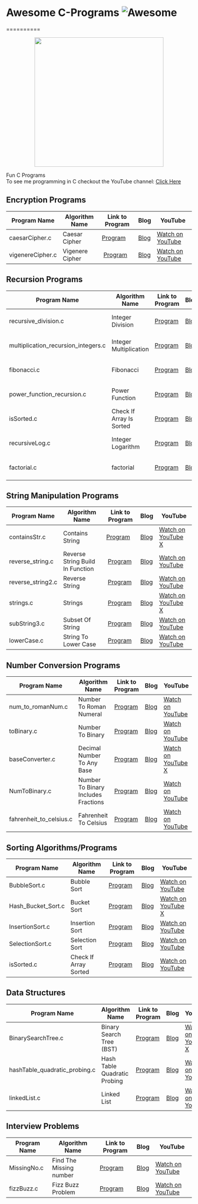 
# Awesome C-Programs  ![Awesome](https://cdn.rawgit.com/sindresorhus/awesome/d7305f38d29fed78fa85652e3a63e154dd8e8829/media/badge.svg)
==========
<p align="center">
  <img src="https://encrypted-tbn3.gstatic.com/images?q=tbn:ANd9GcTE9OJQv6zC8LkDg3vRmhZ6L8c7kFqHIvxJ-lci99wjfD1koZVu" width="350"/>
</p>
Fun C Programs <br>
To see me programming in C checkout the YouTube channel: <a target="_blank" href="https://www.youtube.com/channel/UCbmb5IoBtHZTpYZCDBOC1CA">Click Here</a>

## Encryption Programs
Program Name | Algorithm Name| Link to Program | Blog | YouTube
--- | --- | --- | --- | ---
caesarCipher.c |  Caesar Cipher |  [Program](https://github.com/randerson112358/C-Programs/blob/master/caesar.c) | [Blog](https://medium.com/@randerson112358/programming-encryption-algorithms-520cb98c039d) | [Watch on YouTube](https://www.youtube.com/watch?v=DsYKagOoap0&t=26s)
vigenereCipher.c | Vigenere Cipher |  [Program](https://github.com/randerson112358/C-Programs/blob/master/vigenereCipher.c) | [Blog](https://medium.com/@randerson112358/programming-encryption-algorithms-520cb98c039d) | [Watch on YouTube](https://www.youtube.com/watch?v=wJihluta5y0)

## Recursion Programs
Program Name | Algorithm Name| Link to Program | Blog | YouTube
--- | --- | --- | --- | ---
recursive_division.c |  Integer Division |  [Program](https://github.com/randerson112358/C-Programs/blob/master/recursive_division.c) | [Blog](http://everythingcomputerscience.com/discrete_mathematics/Recurssion.html)| [Watch on YouTube](https://www.youtube.com/watch?v=-K4Qnpku9mc&t=1s)
multiplication_recursion_integers.c | Integer Multiplication |  [Program](https://github.com/randerson112358/C-Programs/blob/master/multiplication_recursion_integers.c) | [Blog](http://everythingcomputerscience.com/discrete_mathematics/Recurssion.html)| [Watch on YouTube](https://www.youtube.com/watch?v=9WDaU7pNBrY)
fibonacci.c | Fibonacci |  [Program](https://github.com/randerson112358/C-Programs/blob/master/fibonacci.c) | [Blog](http://everythingcomputerscience.com/discrete_mathematics/Recurssion.html)| [Watch on YouTube](https://www.youtube.com/watch?v=s3SxZtOizxM)
power_function_recursion.c | Power Function |  [Program](https://github.com/randerson112358/C-Programs/blob/master/power_function_recursion.c) | [Blog](http://everythingcomputerscience.com/discrete_mathematics/Recurssion.html)| [Watch on YouTube](https://www.youtube.com/watch?v=s3SxZtOizxM)
isSorted.c | Check If Array Is Sorted |  [Program](https://github.com/randerson112358/C-Programs/blob/master/isSorted.c) | [Blog](http://everythingcomputerscience.com/discrete_mathematics/Recurssion.html)| [Watch on YouTube](https://www.youtube.com/watch?v=VaqC-PUcZxo&list=PLBhJnyA0V0uIVRAfU_PnWKNZ3VjhuU_kB&index=7&t=1s)
recursiveLog.c | Integer Logarithm |  [Program](https://github.com/randerson112358/C-Programs/blob/master/recursiveLog.c) | [Blog](http://everythingcomputerscience.com/discrete_mathematics/Recurssion.html)| [Watch on YouTube](https://www.youtube.com/watch?v=JGp_CgMGUYM&list=PLBhJnyA0V0uIVRAfU_PnWKNZ3VjhuU_kB&index=9)
factorial.c | factorial |  [Program](https://github.com/randerson112358/C-Programs/blob/master/factorial.c) | [Blog](http://everythingcomputerscience.com/discrete_mathematics/Recurssion.html)| [Watch on YouTube](https://www.youtube.com/watch?v=H4jH3YLGl-A)

## String Manipulation Programs
Program Name | Algorithm Name| Link to Program | Blog | YouTube
--- | --- | --- | --- | ---
containsStr.c |  Contains String |  [Program](https://github.com/randerson112358/C-Programs/blob/master/containsStr.c) | [Blog](http://everythingcomputerscience.com/) | [Watch on YouTube X](https://www.youtube.com/channel/UCbmb5IoBtHZTpYZCDBOC1CA)
reverse_string.c | Reverse String Build In Function |  [Program](https://github.com/randerson112358/C-Programs/blob/master/reverse_string.c) | [Blog](http://everythingcomputerscience.com/) | [Watch on YouTube](https://www.youtube.com/watch?v=0KG7jW2DNS8)
reverse_string2.c | Reverse String |  [Program](https://github.com/randerson112358/C-Programs/blob/master/reverse_string2.c) | [Blog](http://everythingcomputerscience.com/) | [Watch on YouTube](https://www.youtube.com/watch?v=VgRdKprPMG4)
strings.c | Strings |  [Program](https://github.com/randerson112358/C-Programs/blob/master/strings.c) | [Blog](http://everythingcomputerscience.com/) | [Watch on YouTube X](https://www.youtube.com/channel/UCbmb5IoBtHZTpYZCDBOC1CA)
subString3.c | Subset Of String |  [Program](https://github.com/randerson112358/C-Programs/blob/master/subString3.c) | [Blog](http://everythingcomputerscience.com/) | [Watch on YouTube](https://www.youtube.com/watch?v=4GUds8KCUnA&feature=youtu.be)
lowerCase.c | String To Lower Case |  [Program](https://github.com/randerson112358/C-Programs/blob/master/lowerCase.c) | [Blog](http://everythingcomputerscience.com/) | [Watch on YouTube](https://www.youtube.com/watch?v=Tfd9M2z41V4)

## Number Conversion Programs
Program Name | Algorithm Name| Link to Program | Blog | YouTube
--- | --- | --- | --- | ---
num_to_romanNum.c |  Number To Roman Numeral |  [Program](https://github.com/randerson112358/C-Programs/blob/master/num_to_romanNum.c) | [Blog](http://everythingcomputerscience.com/) | [Watch on YouTube](https://www.youtube.com/watch?v=ttbNzcjgnLs)
toBinary.c |  Number To Binary |  [Program](https://github.com/randerson112358/C-Programs/blob/master/toBinary.c) | [Blog](http://everythingcomputerscience.com/)| [Watch on YouTube](https://www.youtube.com/watch?v=z9QBtqZGvvg)
baseConverter.c |  Decimal Number To Any Base |  [Program](https://github.com/randerson112358/C-Programs/blob/master/baseConverter.c) | [Blog](http://everythingcomputerscience.com/)| [Watch on YouTube X](https://www.youtube.com/channel/UCbmb5IoBtHZTpYZCDBOC1CA)
NumToBinary.c |  Number To Binary Includes Fractions |  [Program](https://github.com/randerson112358/C-Programs/blob/master/NumToBinary.c) | [Blog](http://everythingcomputerscience.com/)| [Watch on YouTube](https://youtu.be/aOniND7pH3w)
fahrenheit_to_celsius.c |  Fahrenheit To Celsius |  [Program](https://github.com/randerson112358/C-Programs/blob/master/fahrenheit_to_celsius.c) | [Blog](http://everythingcomputerscience.com/)| [Watch on YouTube](https://youtu.be/2k_9xUXZAQU)

## Sorting Algorithms/Programs
Program Name | Algorithm Name| Link to Program | Blog | YouTube
--- | --- | --- | --- | ---
BubbleSort.c |  Bubble Sort |  [Program](https://github.com/randerson112358/C-Programs/blob/master/BubbleSort.c) | [Blog](http://everythingcomputerscience.com/algorithms/CSSorting_Algorithms.html) | [Watch on YouTube](https://www.youtube.com/watch?v=Qx3CEXCX_r0&t=1s)
Hash_Bucket_Sort.c |  Bucket Sort |  [Program](https://github.com/randerson112358/C-Programs/blob/master/Hash_Bucket_Sort.c) | [Blog](http://everythingcomputerscience.com/discrete_mathematics/Data_Structures/Hash_Table.html)| [Watch on YouTube X](https://www.youtube.com/channel/UCbmb5IoBtHZTpYZCDBOC1CA)
InsertionSort.c |  Insertion Sort |  [Program](https://github.com/randerson112358/C-Programs/blob/master/InsertionSort.c) | [Blog](http://everythingcomputerscience.com/algorithms/CSSorting_Algorithms.html)| [Watch on YouTube](https://www.youtube.com/watch?v=kP7Qg3tWP6o)
SelectionSort.c |  Selection Sort |  [Program](https://github.com/randerson112358/C-Programs/blob/master/SelectionSort.c) | [Blog](http://everythingcomputerscience.com/algorithms/CSSorting_Algorithms.html)| [Watch on YouTube](https://www.youtube.com/watch?v=GNBwfXb3iac&t=25s)
isSorted.c |  Check If Array Sorted |  [Program](https://github.com/randerson112358/C-Programs/blob/master/isSorted.c) | [Blog](http://everythingcomputerscience.com/)| [Watch on YouTube](https://www.youtube.com/watch?v=VaqC-PUcZxo&t=2s)

## Data Structures
Program Name | Algorithm Name| Link to Program | Blog | YouTube
--- | --- | --- | --- | ---
BinarySearchTree.c |  Binary Search Tree (BST) |  [Program](https://github.com/randerson112358/C-Programs/blob/master/BinarySearchTree.c) | [Blog](http://everythingcomputerscience.com/discrete_mathematics/Data_Structures.html) | [Watch on YouTube X](https://www.youtube.com/channel/UCbmb5IoBtHZTpYZCDBOC1CA)
hashTable_quadratic_probing.c |  Hash Table Quadratic Probing |  [Program](https://github.com/randerson112358/C-Programs/blob/master/hashTable_quadratic_probing.c) | [Blog](http://everythingcomputerscience.com/discrete_mathematics/Data_Structures.html)| [Watch on YouTube](https://www.youtube.com/watch?v=BoZbu1cR0no)
linkedList.c |  Linked List |  [Program](https://github.com/randerson112358/C-Programs/blob/master/linkedList.c) | [Blog](http://everythingcomputerscience.com/discrete_mathematics/Data_Structures.html)| [Watch on YouTube](https://www.youtube.com/watch?v=FaY_pVYisf4)

## Interview Problems
Program Name | Algorithm Name| Link to Program | Blog | YouTube
--- | --- | --- | --- | ---
MissingNo.c |  Find The Missing number |  [Program](https://raw.githubusercontent.com/randerson112358/C-Programs/master/MissingNo.c) | [Blog](http://everythingcomputerscience.com/) | [Watch on YouTube ](https://youtu.be/VOLwN1FWRXg)
fizzBuzz.c |  Fizz Buzz Problem |  [Program](https://raw.githubusercontent.com/randerson112358/C-Programs/master/fizzBuzz.c) | [Blog](http://everythingcomputerscience.com/) | [Watch on YouTube ](https://youtu.be/V-Ijm0CFAj8)

